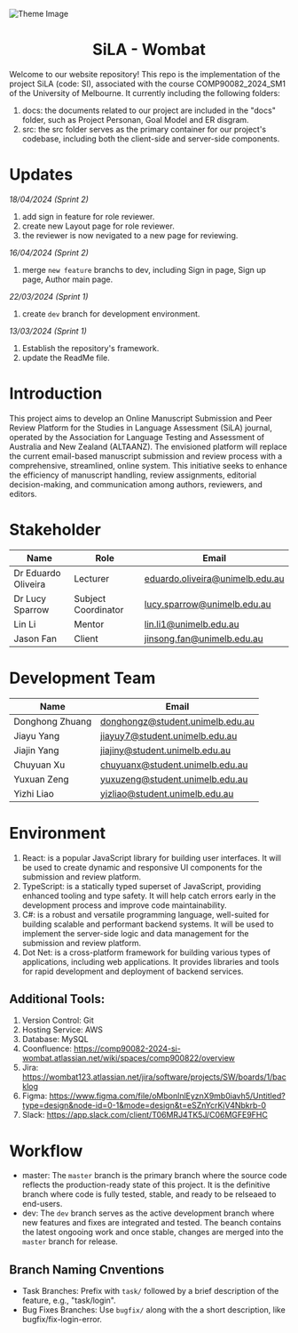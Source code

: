 ![Theme Image](docs/images/theme_image.png "")

<h1 align="center">SiLA - Wombat</h1>


Welcome to our website repository! This repo is the implementation of the project SiLA (code: SI), associated with the course COMP90082_2024_SM1 of the University of Melbourne. It currently including the following folders:
1. docs: the documents related to our project are included in the "docs" folder, such as Project Personan, Goal Model and ER disgram.
2. src: the src folder serves as the primary container for our project's codebase, including both the client-side and server-side components.

# Updates
*18/04/2024 (Sprint 2)*

1. add sign in feature for role reviewer.
2. create new Layout page for role reviewer.
3. the reviewer is now nevigated to a new page for reviewing.
 

*16/04/2024 (Sprint 2)*

1. merge `new feature` branchs to dev, including Sign in page, Sign up page, Author main page.

*22/03/2024 (Sprint 1)*

1. create `dev` branch for development environment.

*13/03/2024 (Sprint 1)*

1. Establish the repository's framework. 
2. update the ReadMe file.

# Introduction
This project aims to develop an Online Manuscript Submission and Peer Review Platform for the Studies in Language Assessment (SiLA) journal, operated by the Association for Language Testing and Assessment of Australia and New Zealand (ALTAANZ). The envisioned platform will replace the current email-based manuscript submission and review process with a comprehensive, streamlined, online system. This initiative seeks to enhance the efficiency of manuscript handling, review assignments, editorial decision-making, and communication among authors, reviewers, and editors.

# Stakeholder
| Name            | Role                | Email                         |
|-----------------|---------------------|-------------------------------|
| Dr Eduardo Oliveira | Lecturer            | eduardo.oliveira@unimelb.edu.au |
| Dr Lucy Sparrow    | Subject Coordinator | lucy.sparrow@unimelb.edu.au   |
| Lin Li            | Mentor              | lin.li1@unimelb.edu.au        |
| Jason Fan         | Client              | jinsong.fan@unimelb.edu.au    |

# Development Team
| Name            | Email               |
|-----------------|---------------------|
| Donghong Zhuang            | donghongz@student.unimelb.edu.au               |
| Jiayu Yang            | jiayuy7@student.unimelb.edu.au               |
| Jiajin Yang            | jiajiny@student.unimelb.edu.au               |
| Chuyuan Xu            | chuyuanx@student.unimelb.edu.au               |
| Yuxuan Zeng            | yuxuzeng@student.unimelb.edu.au               |
| Yizhi Liao            | yizliao@student.unimelb.edu.au               |

# Environment
1. React: is a popular JavaScript library for building user interfaces. It will be used to create dynamic and responsive UI components for the submission and review platform.
2. TypeScript: is a statically typed superset of JavaScript, providing enhanced tooling and type safety. It will help catch errors early in the development process and improve code maintainability.
3. C#: is a robust and versatile programming language, well-suited for building scalable and performant backend systems. It will be used to implement the server-side logic and data management for the submission and review platform.
4. Dot Net: is a cross-platform framework for building various types of applications, including web applications. It provides libraries and tools for rapid development and deployment of backend services.

## Additional Tools:
1. Version Control: Git
2. Hosting Service: AWS
3. Database: MySQL
4. Coonfluence: https://comp90082-2024-si-wombat.atlassian.net/wiki/spaces/comp900822/overview
5. Jira: https://wombat123.atlassian.net/jira/software/projects/SW/boards/1/backlog
6. Figma: https://www.figma.com/file/oMbonlnlEyznX9mb0iavh5/Untitled?type=design&node-id=0-1&mode=design&t=eSZnYcrKjV4Nbkrb-0
7. Slack: https://app.slack.com/client/T06MRJ4TK5J/C06MGFE9FHC

# Workflow
- master: The `master` branch is the primary branch where the source code reflects the production-ready state of this project. It is the definitive branch where code is fully tested, stable, and ready to be relseaed to end-users.
- dev: The `dev` branch serves as the active development branch where new features and fixes are integrated and tested. The beanch contains the latest ongooing work and once stable, changes are merged into the `master` branch for release.

## Branch Naming Cnventions
- Task Branches: Prefix with `task/` followed by a brief description of the feature, e.g., "task/login".
- Bug Fixes Branches: Use `bugfix/` along with the a short description, like bugfix/fix-login-error.

<!-- ## Instruction 
(this file must be updated at all times. please, make sure explain the github structure here and generate changelogs for each sprint before you tag it)

At the end of each sprint, generate a BASELINE TAG from your repository (master branch).

Format: COMP90082_2024_SM1_<TwoDigits>_<team>_BL_<sprint>
BL means BASELINE. A baseline is a reference point in the software development life cycle marked by the completion and formal approval of a set of predefined work products

Example of TAG in this subject: COMP90082_2024_SM1_CM_Wombat_BL_SPRINT1 -->

